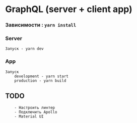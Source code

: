 # GraphQL  (server + client app)

### Зависимости : `yarn install`

### Server
    Запуск - yarn dev 

### App
    Запуск  
        development - yarn start
        production - yarn build

## TODO 
        - Настроить линтер
        - Подключить Apollo
        - Material UI
